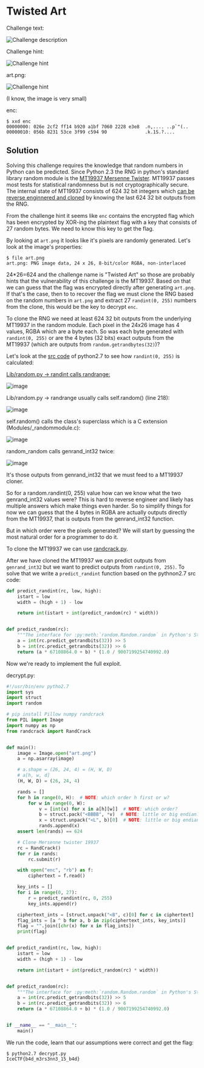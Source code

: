 # Twisted Art

Challenge text:

![Challenge description](static/challenge.png)

Challenge hint:

![Challenge hint](static/hint.png)

art.png:

![Challenge hint](static/art.png)

(I know, the image is very small)

enc:

```
$ xxd enc
00000000: 026e 2cf2 ff14 b920 a1bf 7060 2228 e3e8  .n,.... ..p`"(..
00000010: 056b 8231 53ce 3f99 c594 90              .k.1S.?....
```

## Solution

Solving this challenge requires the knowledge that random numbers in Python can be predicted. Since Python 2.3 the RNG in python's standard library random module is the [MT19937 Mersenne Twister](https://en.wikipedia.org/wiki/Mersenne_Twister). MT19937 passes most tests for statistical randomness but is not cryptographically secure. The internal state of MT19937 consists of 624 32 bit integers which [can be reverse enginnered and cloned](https://cryptopals.com/sets/3/challenges/23) by knowing the last 624 32 bit outputs from the RNG.

From the challenge hint it seems like `enc` contains the encrypted flag which has been encrypted by XOR-ing the plaintext flag with a key that consists of 27 random bytes. We need to know this key to get the flag.

By looking at `art.png` it looks like it's pixels are randomly generated. Let's look at the image's properties:

```
$ file art.png
art.png: PNG image data, 24 x 26, 8-bit/color RGBA, non-interlaced
```

24*26=624 and the challenge name is "Twisted Art" so those are probably hints that the vulnerability of this challenge is the MT19937. Based on that we can guess that the flag was encrypted directly after generating `art.png`. If that's the case, then to to recover the flag we must clone the RNG based on the random numbers in `art.png` and extract 27 `randint(0, 255)` numbers from the clone, this would be the key to decrypt `enc`.

To clone the RNG we need at least 624 32 bit outputs from the underlying MT19937 in the random module. Each pixel in the 24x26 image has 4 values, RGBA which are a byte each. So was each byte generated with `randint(0, 255)` or are the 4 bytes (32 bits) exact outputs from the MT19937 (which are outputs from `random.getrandbytes(32)`)?

Let's look at the [src code](https://www.python.org/downloads/source/) of python2.7 to see how `randint(0, 255)` is calculated:

[Lib/random.py -> randint calls randrange:](https://github.com/python/cpython/blob/2.7/Lib/random.py#L240)

![image](static/py27_randint.png)

Lib/random.py -> randrange usually calls self.random() (line 218):

![image](static/py27_randrange.png)

self.random() calls the class's superclass which is a C extension (Modules/_randommodule.c):

![image](static/py27_random_superclass.png)

random_random calls genrand_int32 twice:

![image](static/py27_genrand_int32.png)

It's those outputs from genrand_int32 that we must feed to a MT19937 cloner.

So for a random.randint(0, 255) value how can we know what the two genrand_int32 values were? This is hard to reverse engineer and likely has multiple answers which make things even harder. So to simplify things for now we can guess that the 4 bytes in RGBA are actually outputs directly from the MT19937, that is outputs from the genrand_int32 function.

But in which order were the pixels generated? We will start by guessing the most natural order for a programmer to do it.

To clone the MT19937 we can use [randcrack.py](https://github.com/tna0y/Python-random-module-cracker). 

After we have cloned the MT19937 we can predict outputs from `genrand_int32` but we want to predict outputs from `randint(0, 255)`. To solve that we write a `predict_randint` function based on the pythnon2.7 src code:

```python
def predict_randint(rc, low, high):
    istart = low
    width = (high + 1) - low

    return int(istart + int(predict_random(rc) * width))


def predict_random(rc):
    """The interface for :py:meth:`random.Random.random` in Python's Standard Library"""
    a = int(rc.predict_getrandbits(32)) >> 5
    b = int(rc.predict_getrandbits(32)) >> 6
    return (a * 67108864.0 + b) * (1.0 / 9007199254740992.0)
```

Now we're ready to implement the full exploit.

decrypt.py:
```python
#!/usr/bin/env pytho2.7
import sys
import struct
import random

# pip install Pillow numpy randcrack
from PIL import Image
import numpy as np
from randcrack import RandCrack


def main():
    image = Image.open("art.png")
    a = np.asarray(image)

    # a.shape = (26, 24, 4) = (H, W, D)
    # a[h, w, d]
    (H, W, D) = (26, 24, 4)

    rands = []
    for h in range(0, H):  # NOTE: which order h first or w?
        for w in range(0, W):
            v = [int(x) for x in a[h][w]]  # NOTE: which order?
            b = struct.pack("<BBBB", *v)  # NOTE: little or big endian?
            x = struct.unpack("<L", b)[0]  # NOTE: little or big endian?
            rands.append(x)
    assert len(rands) == 624

    # Clone Mersenne twister 19937
    rc = RandCrack()
    for r in rands:
        rc.submit(r)

    with open("enc", "rb") as f:
        ciphertext = f.read()

    key_ints = []
    for i in range(0, 27):
        r = predict_randint(rc, 0, 255)
        key_ints.append(r)

    ciphertext_ints = [struct.unpack("<B", c)[0] for c in ciphertext]
    flag_ints = [a ^ b for a, b in zip(ciphertext_ints, key_ints)]
    flag = "".join([chr(x) for x in flag_ints])
    print(flag)


def predict_randint(rc, low, high):
    istart = low
    width = (high + 1) - low

    return int(istart + int(predict_random(rc) * width))


def predict_random(rc):
    """The interface for :py:meth:`random.Random.random` in Python's Standard Library"""
    a = int(rc.predict_getrandbits(32)) >> 5
    b = int(rc.predict_getrandbits(32)) >> 6
    return (a * 67108864.0 + b) * (1.0 / 9007199254740992.0)


if __name__ == "__main__":
    main()
```

We run the code, learn that our assumptions were correct and get the flag:

```
$ python2.7 decrypt.py
IceCTF{b4d_m3rs3nn3_15_b4d}
```
